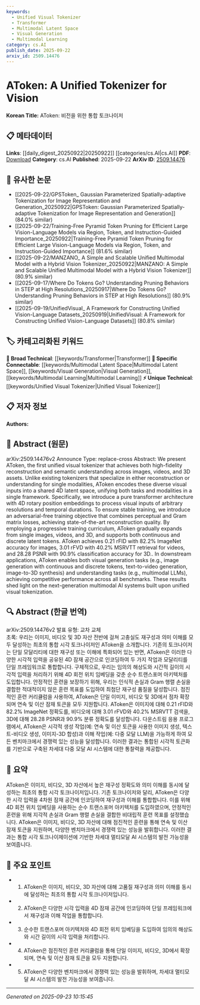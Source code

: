 ```yaml
---
keywords:
  - Unified Visual Tokenizer
  - Transformer
  - Multimodal Latent Space
  - Visual Generation
  - Multimodal Learning
category: cs.AI
publish_date: 2025-09-22
arxiv_id: 2509.14476
---
```


<!-- KEYWORD_LINKING_METADATA:
{
  "processed_timestamp": "2025-09-23T10:15:45.709314",
  "vocabulary_version": "1.0",
  "selected_keywords": [
    "Unified Visual Tokenizer",
    "Transformer",
    "Multimodal Latent Space",
    "Visual Generation",
    "Multimodal Learning"
  ],
  "rejected_keywords": [],
  "similarity_scores": {
    "Unified Visual Tokenizer": 0.88,
    "Transformer": 0.85,
    "Multimodal Latent Space": 0.8,
    "Visual Generation": 0.78,
    "Multimodal Learning": 0.79
  },
  "extraction_method": "AI_prompt_based",
  "budget_applied": true,
  "candidates_json": {
    "candidates": [
      {
        "surface": "AToken",
        "canonical": "Unified Visual Tokenizer",
        "aliases": [
          "AToken"
        ],
        "category": "unique_technical",
        "rationale": "AToken represents a novel approach to unified visual tokenization across multiple modalities, which is central to the paper's contribution.",
        "novelty_score": 0.85,
        "connectivity_score": 0.65,
        "specificity_score": 0.9,
        "link_intent_score": 0.88
      },
      {
        "surface": "Transformer architecture",
        "canonical": "Transformer",
        "aliases": [
          "Transformer model"
        ],
        "category": "broad_technical",
        "rationale": "The use of a Transformer architecture is a key technical component that enables the unified processing of visual inputs.",
        "novelty_score": 0.4,
        "connectivity_score": 0.9,
        "specificity_score": 0.7,
        "link_intent_score": 0.85
      },
      {
        "surface": "4D latent space",
        "canonical": "Multimodal Latent Space",
        "aliases": [
          "4D space"
        ],
        "category": "specific_connectable",
        "rationale": "The concept of a 4D latent space is crucial for linking the unified tokenization process across different visual modalities.",
        "novelty_score": 0.75,
        "connectivity_score": 0.78,
        "specificity_score": 0.85,
        "link_intent_score": 0.8
      },
      {
        "surface": "Visual generation tasks",
        "canonical": "Visual Generation",
        "aliases": [
          "Image generation",
          "Text-to-video generation"
        ],
        "category": "specific_connectable",
        "rationale": "Visual generation tasks are a significant application area for the proposed tokenizer, enhancing its connectivity to related research.",
        "novelty_score": 0.6,
        "connectivity_score": 0.82,
        "specificity_score": 0.72,
        "link_intent_score": 0.78
      },
      {
        "surface": "Multimodal LLMs",
        "canonical": "Multimodal Learning",
        "aliases": [
          "Multimodal Large Language Models"
        ],
        "category": "specific_connectable",
        "rationale": "Multimodal LLMs are a trending topic and relevant to the paper's discussion on understanding tasks.",
        "novelty_score": 0.55,
        "connectivity_score": 0.88,
        "specificity_score": 0.75,
        "link_intent_score": 0.79
      }
    ],
    "ban_list_suggestions": [
      "high-fidelity reconstruction",
      "semantic understanding",
      "state-of-the-art"
    ]
  },
  "decisions": [
    {
      "candidate_surface": "AToken",
      "resolved_canonical": "Unified Visual Tokenizer",
      "decision": "linked",
      "scores": {
        "novelty": 0.85,
        "connectivity": 0.65,
        "specificity": 0.9,
        "link_intent": 0.88
      }
    },
    {
      "candidate_surface": "Transformer architecture",
      "resolved_canonical": "Transformer",
      "decision": "linked",
      "scores": {
        "novelty": 0.4,
        "connectivity": 0.9,
        "specificity": 0.7,
        "link_intent": 0.85
      }
    },
    {
      "candidate_surface": "4D latent space",
      "resolved_canonical": "Multimodal Latent Space",
      "decision": "linked",
      "scores": {
        "novelty": 0.75,
        "connectivity": 0.78,
        "specificity": 0.85,
        "link_intent": 0.8
      }
    },
    {
      "candidate_surface": "Visual generation tasks",
      "resolved_canonical": "Visual Generation",
      "decision": "linked",
      "scores": {
        "novelty": 0.6,
        "connectivity": 0.82,
        "specificity": 0.72,
        "link_intent": 0.78
      }
    },
    {
      "candidate_surface": "Multimodal LLMs",
      "resolved_canonical": "Multimodal Learning",
      "decision": "linked",
      "scores": {
        "novelty": 0.55,
        "connectivity": 0.88,
        "specificity": 0.75,
        "link_intent": 0.79
      }
    }
  ]
}
-->

# AToken: A Unified Tokenizer for Vision

**Korean Title:** AToken: 비전을 위한 통합 토크나이저

## 📋 메타데이터

**Links**: [[daily_digest_20250922|20250922]] [[categories/cs.AI|cs.AI]]
**PDF**: [Download](https://arxiv.org/pdf/2509.14476.pdf)
**Category**: cs.AI
**Published**: 2025-09-22
**ArXiv ID**: [2509.14476](https://arxiv.org/abs/2509.14476)

## 🔗 유사한 논문
- [[2025-09-22/GPSToken_ Gaussian Parameterized Spatially-adaptive Tokenization for Image Representation and Generation_20250922|GPSToken: Gaussian Parameterized Spatially-adaptive Tokenization for Image Representation and Generation]] (84.0% similar)
- [[2025-09-22/Training-Free Pyramid Token Pruning for Efficient Large Vision-Language Models via Region, Token, and Instruction-Guided Importance_20250922|Training-Free Pyramid Token Pruning for Efficient Large Vision-Language Models via Region, Token, and Instruction-Guided Importance]] (81.6% similar)
- [[2025-09-22/MANZANO_ A Simple and Scalable Unified Multimodal Model with a Hybrid Vision Tokenizer_20250922|MANZANO: A Simple and Scalable Unified Multimodal Model with a Hybrid Vision Tokenizer]] (80.9% similar)
- [[2025-09-17/Where Do Tokens Go? Understanding Pruning Behaviors in STEP at High Resolutions_20250917|Where Do Tokens Go? Understanding Pruning Behaviors in STEP at High Resolutions]] (80.9% similar)
- [[2025-09-19/UnifiedVisual_ A Framework for Constructing Unified Vision-Language Datasets_20250919|UnifiedVisual: A Framework for Constructing Unified Vision-Language Datasets]] (80.8% similar)

## 🏷️ 카테고리화된 키워드
**🧠 Broad Technical**: [[keywords/Transformer|Transformer]]
**🔗 Specific Connectable**: [[keywords/Multimodal Latent Space|Multimodal Latent Space]], [[keywords/Visual Generation|Visual Generation]], [[keywords/Multimodal Learning|Multimodal Learning]]
**⚡ Unique Technical**: [[keywords/Unified Visual Tokenizer|Unified Visual Tokenizer]]

## 📋 저자 정보

**Authors:** 

## 📄 Abstract (원문)

arXiv:2509.14476v2 Announce Type: replace-cross 
Abstract: We present AToken, the first unified visual tokenizer that achieves both high-fidelity reconstruction and semantic understanding across images, videos, and 3D assets. Unlike existing tokenizers that specialize in either reconstruction or understanding for single modalities, AToken encodes these diverse visual inputs into a shared 4D latent space, unifying both tasks and modalities in a single framework. Specifically, we introduce a pure transformer architecture with 4D rotary position embeddings to process visual inputs of arbitrary resolutions and temporal durations. To ensure stable training, we introduce an adversarial-free training objective that combines perceptual and Gram matrix losses, achieving state-of-the-art reconstruction quality. By employing a progressive training curriculum, AToken gradually expands from single images, videos, and 3D, and supports both continuous and discrete latent tokens. AToken achieves 0.21 rFID with 82.2% ImageNet accuracy for images, 3.01 rFVD with 40.2% MSRVTT retrieval for videos, and 28.28 PSNR with 90.9% classification accuracy for 3D.. In downstream applications, AToken enables both visual generation tasks (e.g., image generation with continuous and discrete tokens, text-to-video generation, image-to-3D synthesis) and understanding tasks (e.g., multimodal LLMs), achieving competitive performance across all benchmarks. These results shed light on the next-generation multimodal AI systems built upon unified visual tokenization.

## 🔍 Abstract (한글 번역)

arXiv:2509.14476v2 발표 유형: 교차 교체  
초록: 우리는 이미지, 비디오 및 3D 자산 전반에 걸쳐 고충실도 재구성과 의미 이해를 모두 달성하는 최초의 통합 시각 토크나이저인 AToken을 소개합니다. 기존의 토크나이저는 단일 모달리티에 대한 재구성 또는 이해에 특화되어 있는 반면, AToken은 이러한 다양한 시각적 입력을 공유된 4D 잠재 공간으로 인코딩하여 두 가지 작업과 모달리티를 단일 프레임워크로 통합합니다. 구체적으로, 우리는 임의의 해상도와 시간적 길이의 시각적 입력을 처리하기 위해 4D 회전 위치 임베딩을 갖춘 순수 트랜스포머 아키텍처를 도입합니다. 안정적인 훈련을 보장하기 위해, 우리는 인식적 손실과 Gram 행렬 손실을 결합한 적대적이지 않은 훈련 목표를 도입하여 최첨단 재구성 품질을 달성합니다. 점진적인 훈련 커리큘럼을 사용하여, AToken은 단일 이미지, 비디오 및 3D에서 점차 확장되며 연속 및 이산 잠재 토큰을 모두 지원합니다. AToken은 이미지에 대해 0.21 rFID와 82.2% ImageNet 정확도를, 비디오에 대해 3.01 rFVD와 40.2% MSRVTT 검색을, 3D에 대해 28.28 PSNR과 90.9% 분류 정확도를 달성합니다. 다운스트림 응용 프로그램에서, AToken은 시각적 생성 작업(예: 연속 및 이산 토큰을 사용한 이미지 생성, 텍스트-비디오 생성, 이미지-3D 합성)과 이해 작업(예: 다중 모달 LLM)을 가능하게 하여 모든 벤치마크에서 경쟁력 있는 성능을 달성합니다. 이러한 결과는 통합된 시각적 토큰화를 기반으로 구축된 차세대 다중 모달 AI 시스템에 대한 통찰력을 제공합니다.

## 📝 요약

AToken은 이미지, 비디오, 3D 자산에서 높은 재구성 정확도와 의미 이해를 동시에 달성하는 최초의 통합 시각 토크나이저입니다. 기존 토크나이저와 달리, AToken은 다양한 시각 입력을 4차원 잠재 공간에 인코딩하여 재구성과 이해를 통합합니다. 이를 위해 4D 회전 위치 임베딩을 사용하는 순수 트랜스포머 아키텍처를 도입하였으며, 안정적인 훈련을 위해 지각적 손실과 Gram 행렬 손실을 결합한 비대립적 훈련 목표를 설정했습니다. AToken은 이미지, 비디오, 3D 자산에 대해 점진적인 훈련을 통해 연속 및 이산 잠재 토큰을 지원하며, 다양한 벤치마크에서 경쟁력 있는 성능을 발휘합니다. 이러한 결과는 통합 시각 토크나이제이션에 기반한 차세대 멀티모달 AI 시스템의 발전 가능성을 보여줍니다.

## 🎯 주요 포인트

- 1. AToken은 이미지, 비디오, 3D 자산에 대해 고품질 재구성과 의미 이해를 동시에 달성하는 최초의 통합 시각 토크나이저입니다.
- 2. AToken은 다양한 시각 입력을 4D 잠재 공간에 인코딩하여 단일 프레임워크에서 재구성과 이해 작업을 통합합니다.
- 3. 순수한 트랜스포머 아키텍처와 4D 회전 위치 임베딩을 도입하여 임의의 해상도와 시간 길이의 시각 입력을 처리합니다.
- 4. AToken은 점진적인 훈련 커리큘럼을 통해 단일 이미지, 비디오, 3D에서 확장되며, 연속 및 이산 잠재 토큰을 모두 지원합니다.
- 5. AToken은 다양한 벤치마크에서 경쟁력 있는 성능을 발휘하며, 차세대 멀티모달 AI 시스템의 발전 가능성을 보여줍니다.


---

*Generated on 2025-09-23 10:15:45*